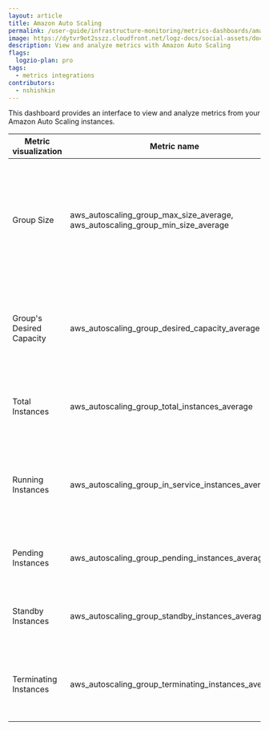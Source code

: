 ```yaml
---
layout: article
title: Amazon Auto Scaling
permalink: /user-guide/infrastructure-monitoring/metrics-dashboards/amazon-auto-scaling.html 
image: https://dytvr9ot2sszz.cloudfront.net/logz-docs/social-assets/docs-social.jpg
description: View and analyze metrics with Amazon Auto Scaling
flags:
  logzio-plan: pro
tags:
  - metrics integrations
contributors:
  - nshishkin
---
```


This dashboard provides an interface to view and analyze metrics from your Amazon Auto Scaling instances.

| Metric visualization     | Metric name                                                                              | Description                                                                                             |
| ------------------------ | ---------------------------------------------------------------------------------------- | ------------------------------------------------------------------------------------------------------- |
| Group Size               | aws\_autoscaling\_group\_max\_size\_average, aws\_autoscaling\_group\_min\_size\_average | The minimum size of the Auto Scaling group versus the maximum size of the Auto Scaling group. |
| Group's Desired Capacity | aws\_autoscaling\_group\_desired\_capacity\_average                                      | The number of instances that the Auto Scaling group attempts to maintain.                               |
| Total Instances          | aws\_autoscaling\_group\_total\_instances\_average                                       | The total number of instances in the Auto Scaling group.                                                |
| Running Instances        | aws\_autoscaling\_group\_in\_service\_instances\_average                                 | The number of instances that are running as part of the Auto Scaling group.                       |
| Pending Instances        | aws\_autoscaling\_group\_pending\_instances\_average                                     | The number of instances that are pending.                                                               |
| Standby Instances        | aws\_autoscaling\_group\_standby\_instances\_average                                     | The number of instances that are in a Standby state.                                                    |
| Terminating Instances    | aws\_autoscaling\_group\_terminating\_instances\_average                                 | The number of instances that are in the process of terminating.                                         |
